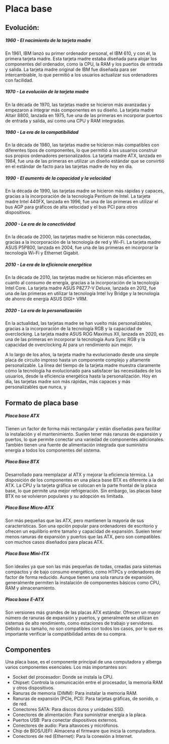 # Placa base 

## Evolución: 

##### 1960 - El nacimiento de la tarjeta madre
En 1961, IBM lanzó su primer ordenador personal, el IBM 610, y con él, la primera tarjeta madre. Esta tarjeta madre estaba diseñada para alojar los componentes del ordenador, como la CPU, la RAM y los puertos de entrada y salida. La tarjeta madre original de IBM fue diseñada para ser intercambiable, lo que permitió a los usuarios actualizar sus ordenadores con facilidad.

##### 1970 - La evolución de la tarjeta madre
En la década de 1970, las tarjetas madre se hicieron más avanzadas y empezaron a integrar más componentes en su diseño. La tarjeta madre Altair 8800, lanzada en 1975, fue una de las primeras en incorporar puertos de entrada y salida, así como una CPU y RAM integradas.

##### 1980 - La era de la compatibilidad
En la década de 1980, las tarjetas madre se hicieron más compatibles con diferentes tipos de componentes, lo que permitió a los usuarios construir sus propios ordenadores personalizados. La tarjeta madre ATX, lanzada en 1984, fue una de las primeras en utilizar un diseño estándar que se convirtió en el estándar de facto para las tarjetas madre de hoy en día.

##### 1990 - El aumento de la capacidad y la velocidad
En la década de 1990, las tarjetas madre se hicieron más rápidas y capaces, gracias a la incorporación de la tecnología Pentium de Intel. La tarjeta madre Intel 440FX, lanzada en 1996, fue una de las primeras en utilizar el bus AGP para gráficos de alta velocidad y el bus PCI para otros dispositivos.

##### 2000 - La era de la conectividad
En la década de 2000, las tarjetas madre se hicieron más conectadas, gracias a la incorporación de la tecnología de red y Wi-Fi. La tarjeta madre ASUS P5P800, lanzada en 2004, fue una de las primeras en incorporar la tecnología Wi-Fi y Ethernet Gigabit.

##### 2010 - La era de la eficiencia energética
En la década de 2010, las tarjetas madre se hicieron más eficientes en cuanto al consumo de energía, gracias a la incorporación de la tecnología Intel Core. La tarjeta madre ASUS P8Z77-V Deluxe, lanzada en 2012, fue una de las primeras en utilizar la tecnología Intel Ivy Bridge y la tecnología de ahorro de energía ASUS DIGI+ VRM.

##### 2020 - La era de la personalización
En la actualidad, las tarjetas madre se han vuelto más personalizables, gracias a la incorporación de la tecnología RGB y la capacidad de overclocking. La tarjeta madre ASUS ROG Maximus XII, lanzada en 2020, es una de las primeras en incorporar la tecnología Aura Sync RGB y la capacidad de overclocking AI para un rendimiento aún mejor.

A lo largo de los años, la tarjeta madre ha evolucionado desde una simple placa de circuito impreso hasta un componente complejo y altamente personalizable. La línea del tiempo de la tarjeta madre muestra claramente cómo la tecnología ha evolucionado para satisfacer las necesidades de los usuarios, desde la eficiencia energética hasta la personalización. Hoy en día, las tarjetas madre son más rápidas, más capaces y más personalizables que nunca, y

## Formato de placa base

##### Placa base ATX
Tienen un factor de forma más rectangular y están diseñadas para facilitar la instalación y el mantenimiento. Suelen tener más ranuras de expansión y puertos, lo que permite conectar una variedad de componentes adicionales. También tienen una fuente de alimentación integrada que suministra energía a todos los componentes del sistema.

##### Placa Base BTX
Desarrollado para reemplazar al ATX y mejorar la eficiencia térmica. La disposición de los componentes en una placa base BTX es diferente a la del ATX. La CPU y la tarjeta gráfica se colocan en la parte frontal de la placa base, lo que permite una mejor refrigeración. Sin embargo, las placas base BTX no se volvieron populares y su adopción es limitada.

##### Placa Base Micro-ATX
Son más pequeñas que las ATX, pero mantienen la mayoría de sus características. Son una opción popular para ordenadores de escritorio y ofrecen un equilibrio entre tamaño y capacidad de expansión. Suelen tener menos ranuras de expansión y puertos que las ATX, pero son compatibles con muchos casos diseñados para placas ATX.

##### Placa Base Mini-ITX
Son ideales ya que son las más pequeñas de todas, creadas para sistemas compactos y de bajo consumo energético, como HTPCs y ordenadores de factor de forma reducido. Aunque tienen una sola ranura de expansión, generalmente permiten la instalación de componentes básicos como CPU, RAM y almacenamiento.

##### Placa base E-ATX
Son versiones más grandes de las placas ATX estándar. Ofrecen un mayor número de ranuras de expansión y puertos, y generalmente se utilizan en sistemas de alto rendimiento, como estaciones de trabajo y servidores. Debido a su tamaño, no son compatibles con todos los casos, por lo que es importante verificar la compatibilidad antes de su compra.


## Componentes

Una placa base, es el componente principal de una computadora y alberga varios componentes esenciales. Los más importantes son:

* Socket del procesador: Donde se instala la CPU.
* Chipset: Controla la comunicación entre el procesador, la memoria RAM y otros dispositivos.
* Ranuras de memoria (DIMM): Para instalar la memoria RAM.
* Ranuras de expansión (PCIe, PCI): Para tarjetas gráficas, de sonido, o de red.
* Conectores SATA: Para discos duros y unidades SSD.
* Conectores de alimentación: Para suministrar energía a la placa.
* Puertos USB: Para conectar dispositivos externos.
* Conectores de audio: Para altavoces y micrófonos.
* Chip de BIOS/UEFI: Almacena el firmware que inicia la computadora.
* Conectores de red (Ethernet): Para la conexión a Internet.
